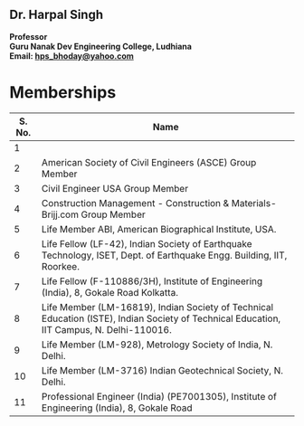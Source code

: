 ## Dr. Harpal Singh
**Professor**  
**Guru Nanak Dev Engineering College, Ludhiana**  
**Email: hps_bhoday@yahoo.com**

# Memberships

| S. No.     | Name                                                                                                                                      |
| ------  | ----------------------------------------------------------------------------------------------------------------------------------------- |
| 1      |     | Seismic Analysis and Design, USA, Group Member                                                                                            |
| 2           | American Society of Civil Engineers (ASCE) Group Member                                                                                   |
| 3          | Civil Engineer USA Group Member                                                                                                           |
| 4         | Construction Management - Construction & Materials-Brijj.com Group Member                                                                 |
| 5        | Life Member ABI, American Biographical Institute, USA.                                                                                    |
| 6         | Life Fellow (LF-42), Indian Society of Earthquake Technology, ISET, Dept. of Earthquake Engg. Building, IIT, Roorkee.                     |
| 7         | Life Fellow (F-110886/3H), Institute of Engineering (India), 8, Gokale Road Kolkatta.                                                     |
| 8        | Life Member (LM-16819), Indian Society of Technical Education (ISTE), Indian Society of Technical Education, IIT Campus, N. Delhi-110016. |
| 9         | Life Member (LM-928), Metrology Society of India, N. Delhi.                                                                               |
| 10          | Life Member (LM-3716) Indian Geotechnical Society, N. Delhi.                                                                              |
| 11         | Professional Engineer (India)  (PE7001305), Institute of Engineering (India), 8, Gokale Road                                              |

